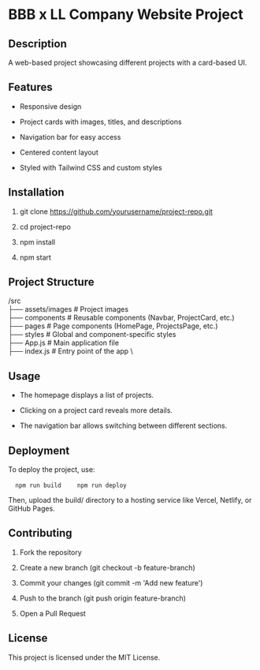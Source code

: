 BBB x LL Company Website Project
================================

Description
-----------

A web-based project showcasing different projects with a card-based UI.

Features
--------

*   Responsive design
    
*   Project cards with images, titles, and descriptions
    
*   Navigation bar for easy access
    
*   Centered content layout
    
*   Styled with Tailwind CSS and custom styles
    

Installation
------------

1.  git clone https://github.com/yourusername/project-repo.git
    
2.  cd project-repo
    
3.  npm install
    
4.  npm start
    

Project Structure
-----------------

/src \
  ├── assets/images  # Project images \
  ├── components     # Reusable components (Navbar, ProjectCard, etc.) \
  ├── pages          # Page components (HomePage, ProjectsPage, etc.) \
  ├── styles         # Global and component-specific styles \
  ├── App.js         # Main application file \
  ├── index.js       # Entry point of the app \

Usage
-----

*   The homepage displays a list of projects.
    
*   Clicking on a project card reveals more details.
    
*   The navigation bar allows switching between different sections.
    

Deployment
----------

To deploy the project, use:

`   npm run build   `
`   npm run deploy   `

Then, upload the build/ directory to a hosting service like Vercel, Netlify, or GitHub Pages.

Contributing
------------

1.  Fork the repository
    
2.  Create a new branch (git checkout -b feature-branch)
    
3.  Commit your changes (git commit -m 'Add new feature')
    
4.  Push to the branch (git push origin feature-branch)
    
5.  Open a Pull Request
    

License
-------

This project is licensed under the MIT License.

